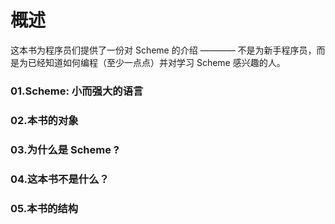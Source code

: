 概述
============
这本书为程序员们提供了一份对 Scheme 的介绍 ———— 不是为新手程序员，而是为已经知道如何编程（至少一点点）并对学习 Scheme 感兴趣的人。
### 01.Scheme: 小而强大的语言
### 02.本书的对象
### 03.为什么是 Scheme ?
### 04.这本书不是什么？
### 05.本书的结构
